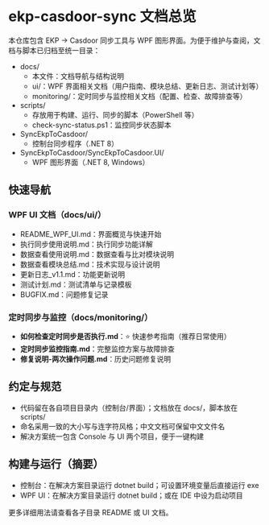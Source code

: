 # ekp-casdoor-sync 文档总览

本仓库包含 EKP → Casdoor 同步工具与 WPF 图形界面。为便于维护与查阅，文档与脚本已归档至统一目录：

- docs/
  - 本文件：文档导航与结构说明
  - ui/：WPF 界面相关文档（用户指南、模块总结、更新日志、测试计划等）
  - monitoring/：定时同步与监控相关文档（配置、检查、故障排查等）
- scripts/
  - 存放用于构建、运行、同步的脚本（PowerShell 等）
  - check-sync-status.ps1：监控同步状态脚本
- SyncEkpToCasdoor/
  - 控制台同步程序（.NET 8）
- SyncEkpToCasdoor/SyncEkpToCasdoor.UI/
  - WPF 图形界面（.NET 8, Windows）

## 快速导航

### WPF UI 文档（docs/ui/）
- README_WPF_UI.md：界面概览与快速开始
- 执行同步使用说明.md：执行同步功能详解
- 数据查看使用说明.md：数据查看与比对模块说明
- 数据查看模块总结.md：技术实现与设计说明
- 更新日志_v1.1.md：功能更新说明
- 测试计划.md：测试清单与记录模板
- BUGFIX.md：问题修复记录

### 定时同步与监控（docs/monitoring/）
- **如何检查定时同步是否执行.md**：⭐ 快速参考指南（推荐日常使用）
- **定时同步监控指南.md**：完整监控方案与故障排查
- **修复说明-两次操作问题.md**：历史问题修复说明

## 约定与规范

- 代码留在各自项目目录内（控制台/界面）；文档放在 docs/，脚本放在 scripts/
- 命名采用一致的大小写与连字符风格；中文文档可保留中文文件名
- 解决方案统一包含 Console 与 UI 两个项目，便于一键构建

## 构建与运行（摘要）

- 控制台：在解决方案目录运行 dotnet build；可设置环境变量后直接运行 exe
- WPF UI：在解决方案目录运行 dotnet build；或在 IDE 中设为启动项目

更多详细用法请查看各子目录 README 或 UI 文档。
